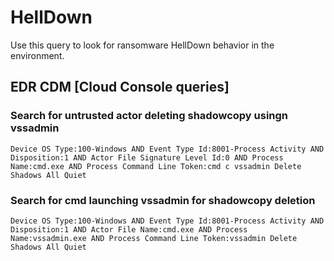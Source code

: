 # HellDown

Use this query to look for ransomware HellDown behavior in the environment.

## EDR CDM [Cloud Console queries]

### Search for untrusted actor deleting shadowcopy usingn vssadmin

```
Device OS Type:100-Windows AND Event Type Id:8001-Process Activity AND Disposition:1 AND Actor File Signature Level Id:0 AND Process Name:cmd.exe AND Process Command Line Token:cmd c vssadmin Delete Shadows All Quiet
```

### Search for cmd launching vssadmin for shadowcopy deletion
```
Device OS Type:100-Windows AND Event Type Id:8001-Process Activity AND Disposition:1 AND Actor File Name:cmd.exe AND Process Name:vssadmin.exe AND Process Command Line Token:vssadmin Delete Shadows All Quiet
```
